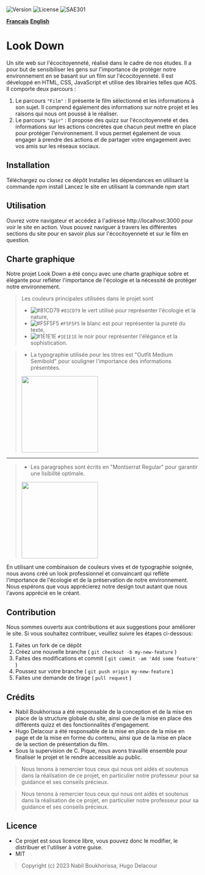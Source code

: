 ![Version](https://img.shields.io/badge/version-1.0.0-green.svg) 
![License](https://img.shields.io/badge/license-MIT-green.svg) 
![SAE301](https://img.shields.io/github/repo-size/M-U-C-K-A/SAE301)

[**Francais**](https://github.com/M-U-C-K-A/SAE301/README.md)
[**English**](https://github.com/M-U-C-K-A/SAE301/README.en.md)

# Look Down
Un site web sur l'écocitoyenneté, réalisé dans le cadre de nos études. Il a pour but de sensibiliser les gens sur l'importance de protéger notre environnement en se basant sur un film sur l'écocitoyenneté. Il est développé en HTML, CSS, JavaScript et utilise des librairies telles que AOS.
Il comporte deux parcours :

1. Le parcours `"Film"` : Il présente le film sélectionné et les informations à son sujet. Il comprend également des informations sur notre projet et les raisons qui nous ont poussé à le réaliser.
2. Le parcours `"Agir"` : Il propose des quizz sur l'écocitoyenneté et des informations sur les actions concrètes que chacun peut mettre en place pour protéger l'environnement. Il vous permet également de vous engager à prendre des actions et de partager votre engagement avec vos amis sur les réseaux sociaux.

## Installation
Téléchargez ou clonez ce dépôt
Installez les dépendances en utilisant la commande npm install
Lancez le site en utilisant la commande npm start
## Utilisation
Ouvrez votre navigateur et accédez à l'adresse http://localhost:3000 pour voir le site en action. Vous pouvez naviguer à travers les différentes sections du site pour en savoir plus sur l'écocitoyenneté et sur le film en question.

## Charte graphique
Notre projet Look Down a été conçu avec une charte graphique sobre et élégante pour refléter l'importance de l'écologie et la nécessité de protéger notre environnement.

> Les couleurs principales utilisées dans le projet sont 
>- ![#81CD79](https://placehold.co/15x15/81CD79/81CD79.png) `#81CD79` le vert utilisé pour représenter l'écologie et la nature,
>- ![#F5F5F5](https://placehold.co/15x15/F5F5F5/F5F5F5.png) `#F5F5F5` le blanc est pour représenter la pureté du texte,
>- ![#1E1E1E](https://placehold.co/15x15/1E1E1E/1E1E1E.png) `#1E1E1E` le noir pour représenter l'élégance et la sophistication.

>- La typographie utilisée pour les titres est "Outfit Medium Semibold" pour souligner l'importance des informations présentées.
> <img src="https://pbs.twimg.com/media/FExQ5rhWYAk4H30.png" height="200">
---
>- Les paragraphes sont écrits en "Montserrat Regular" pour garantir une lisibilité optimale.
> <img src="https://global-uploads.webflow.com/6262d15f87c1ba2d767ce245/6262e212e47c9580030e422d_60570e30650af1d9b7b03cde_montserrat.png" height="200">

En utilisant une combinaison de couleurs vives et de typographie soignée, nous avons créé un look professionnel et convaincant qui reflète l'importance de l'écologie et de la préservation de notre environnement. Nous espérons que vous apprécierez notre design tout autant que nous l'avons apprécié en le créant.

## Contribution

Nous sommes ouverts aux contributions et aux suggestions pour améliorer le site. Si vous souhaitez contribuer, veuillez suivre les étapes ci-dessous:


1. Faites un fork de ce dépôt
2. Créez une nouvelle branche ( `git checkout -b my-new-feature` )
3. Faites des modifications et commit ( `git commit -am 'Add some feature'` )
4. Poussez sur votre branche ( `git push origin my-new-feature` )
5. Faites une demande de tirage ( `pull request` )


## Crédits
- Nabil Boukhorissa a été responsable de la conception et de la mise en place de la structure globale du site, ainsi que de la mise en place des différents quizz et des fonctionnalités d'engagement.
- Hugo Delacour a été responsable de la mise en place de la mise en page et de la mise en forme du contenu, ainsi que de la mise en place de la section de présentation du film.
- Sous la supervision de C. Pique, nous avons travaillé ensemble pour finaliser le projet et le rendre accessible au public.

>Nous tenons à remercier tous ceux qui nous ont aidés et soutenus dans la réalisation de ce projet, en particulier notre professeur pour sa guidance et ses conseils précieux.

>Nous tenons à remercier tous ceux qui nous ont aidés et soutenus dans la réalisation de ce projet, en particulier notre professeur pour sa guidance et ses conseils précieux.

## Licence
- Ce projet est sous licence libre, vous pouvez donc le modifier, le distribuer et l'utiliser à votre guise.
- MIT
<blockquote>Copyright (c) 2023 Nabil Boukhorissa, Hugo Delacour</blockquote>
